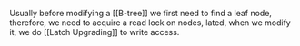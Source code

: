 Usually before modifying a [[B-tree]] we first need to find a leaf node, therefore, we need to acquire a read lock on nodes, lated, when we modify it, we do [[Latch Upgrading]] to write access.